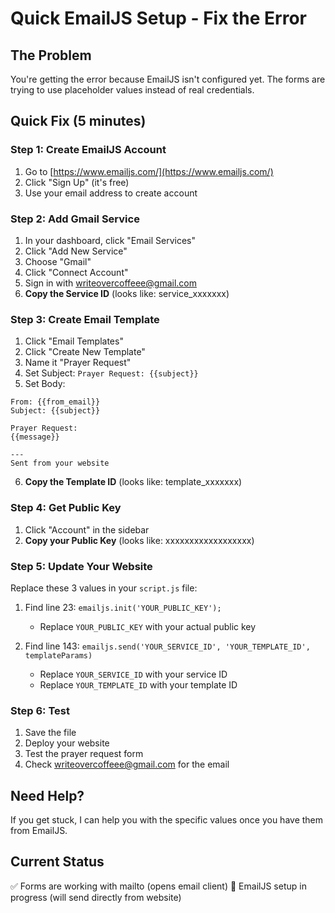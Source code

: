 # Quick EmailJS Setup - Fix the Error

## The Problem
You're getting the error because EmailJS isn't configured yet. The forms are trying to use placeholder values instead of real credentials.

## Quick Fix (5 minutes)

### Step 1: Create EmailJS Account
1. Go to [https://www.emailjs.com/](https://www.emailjs.com/)
2. Click "Sign Up" (it's free)
3. Use your email address to create account

### Step 2: Add Gmail Service
1. In your dashboard, click "Email Services"
2. Click "Add New Service"
3. Choose "Gmail"
4. Click "Connect Account"
5. Sign in with writeovercoffeee@gmail.com
6. **Copy the Service ID** (looks like: service_xxxxxxx)

### Step 3: Create Email Template
1. Click "Email Templates"
2. Click "Create New Template"
3. Name it "Prayer Request"
4. Set Subject: `Prayer Request: {{subject}}`
5. Set Body:
```
From: {{from_email}}
Subject: {{subject}}

Prayer Request:
{{message}}

---
Sent from your website
```
6. **Copy the Template ID** (looks like: template_xxxxxxx)

### Step 4: Get Public Key
1. Click "Account" in the sidebar
2. **Copy your Public Key** (looks like: xxxxxxxxxxxxxxxxxx)

### Step 5: Update Your Website
Replace these 3 values in your `script.js` file:

1. Find line 23: `emailjs.init('YOUR_PUBLIC_KEY');`
   - Replace `YOUR_PUBLIC_KEY` with your actual public key

2. Find line 143: `emailjs.send('YOUR_SERVICE_ID', 'YOUR_TEMPLATE_ID', templateParams)`
   - Replace `YOUR_SERVICE_ID` with your service ID
   - Replace `YOUR_TEMPLATE_ID` with your template ID

### Step 6: Test
1. Save the file
2. Deploy your website
3. Test the prayer request form
4. Check writeovercoffeee@gmail.com for the email

## Need Help?
If you get stuck, I can help you with the specific values once you have them from EmailJS.

## Current Status
✅ Forms are working with mailto (opens email client)
🔄 EmailJS setup in progress (will send directly from website)
